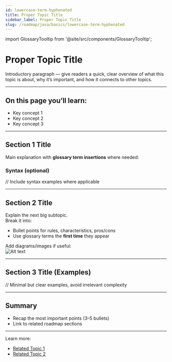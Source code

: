 ```yaml
---
id: lowercase-term-hyphenated
title: Proper Topic Title
sidebar_label: Proper Topic Title
slug: /roadmap/java/basics/lowercase-term-hyphenated
---
```

import GlossaryTooltip from '@site/src/components/GlossaryTooltip';

# Proper Topic Title

Introductory paragraph — give readers a quick, clear overview of what this topic is about, why it’s important, and how it connects to other topics.

---

## On this page you’ll learn:
- Key concept 1
- Key concept 2
- Key concept 3

---

## Section 1 Title

Main explanation with **glossary term insertions** where needed:  
<GlossaryTooltip term="variable" definition="A named storage location in memory for data, which has a type." link="/glossary/variable" bold="true" />

### Syntax (optional)
// Include syntax examples where applicable

---

## Section 2 Title

Explain the next big subtopic.  
Break it into:
- Bullet points for rules, characteristics, pros/cons
- Use glossary terms the **first time** they appear

Add diagrams/images if useful:  
![Alt text](/img/example.png)

---

## Section 3 Title (Examples)
// Minimal but clear examples, avoid irrelevant complexity

---

## Summary

- Recap the most important points (3–5 bullets)
- Link to related roadmap sections

---

Learn more:
- [Related Topic 1](./related-topic-1)
- [Related Topic 2](./related-topic-2)
